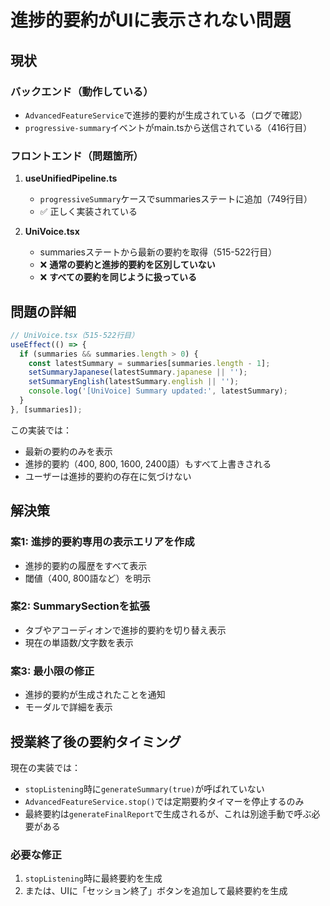 # 進捗的要約がUIに表示されない問題

## 現状

### バックエンド（動作している）
- `AdvancedFeatureService`で進捗的要約が生成されている（ログで確認）
- `progressive-summary`イベントがmain.tsから送信されている（416行目）

### フロントエンド（問題箇所）

1. **useUnifiedPipeline.ts**
   - `progressiveSummary`ケースでsummariesステートに追加（749行目）
   - ✅ 正しく実装されている

2. **UniVoice.tsx**
   - summariesステートから最新の要約を取得（515-522行目）
   - ❌ **通常の要約と進捗的要約を区別していない**
   - ❌ **すべての要約を同じように扱っている**

## 問題の詳細

```typescript
// UniVoice.tsx（515-522行目）
useEffect(() => {
  if (summaries && summaries.length > 0) {
    const latestSummary = summaries[summaries.length - 1];
    setSummaryJapanese(latestSummary.japanese || '');
    setSummaryEnglish(latestSummary.english || '');
    console.log('[UniVoice] Summary updated:', latestSummary);
  }
}, [summaries]);
```

この実装では：
- 最新の要約のみを表示
- 進捗的要約（400, 800, 1600, 2400語）もすべて上書きされる
- ユーザーは進捗的要約の存在に気づけない

## 解決策

### 案1: 進捗的要約専用の表示エリアを作成
- 進捗的要約の履歴をすべて表示
- 閾値（400, 800語など）を明示

### 案2: SummarySectionを拡張
- タブやアコーディオンで進捗的要約を切り替え表示
- 現在の単語数/文字数を表示

### 案3: 最小限の修正
- 進捗的要約が生成されたことを通知
- モーダルで詳細を表示

## 授業終了後の要約タイミング

現在の実装では：
- `stopListening`時に`generateSummary(true)`が呼ばれていない
- `AdvancedFeatureService.stop()`では定期要約タイマーを停止するのみ
- 最終要約は`generateFinalReport`で生成されるが、これは別途手動で呼ぶ必要がある

### 必要な修正
1. `stopListening`時に最終要約を生成
2. または、UIに「セッション終了」ボタンを追加して最終要約を生成
